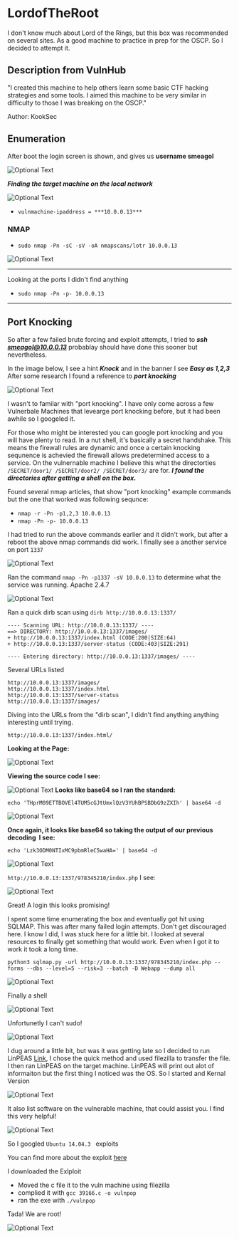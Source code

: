 # LordofTheRoot
I don't know much about Lord of the Rings, but this box was recommended on several sites. As a good machine to practice in prep for the OSCP. So I decided to attempt it.

## Description from VulnHub

"I created this machine to help others learn some basic CTF hacking strategies and some tools. I aimed this machine to be very similar in difficulty to those I was breaking on the OSCP."

Author: KookSec

## Enumeration

After boot the login screen is shown, and gives us **username smeagol**

![Optional Text](/LordofTheRoot/_resources/fa69f71a2a834d72824b33535c54b4d8.png)

***Finding the target machine on the local network***

![Optional Text](/LordofTheRoot/_resources/bf2f53a39ea940bebf649229897c2f67.png)

- `vulnmachine-ipaddress = ***10.0.0.13***`

### NMAP
- `sudo nmap -Pn -sC -sV -oA nmapscans/lotr 10.0.0.13`

![Optional Text](/LordofTheRoot/_resources/a2fd1e3f15b749ce8f2c612cfff77c94.png)

* * *

Looking at the ports I didn't find anything

- `sudo nmap -Pn -p- 10.0.0.13`

***

## Port Knocking

So after a few failed brute forcing and exploit attempts, I tried to ***ssh smeagol@10.0.0.13***
probablay should have done this sooner but nevertheless.

In the image below, I see a hint ***Knock*** and in the banner I see ***Easy as 1,2,3*** After some research I found a reference to ***port knocking***

![Optional Text](/LordofTheRoot/_resources/39a3b3289fb2446db1735e49bcfe05f1.png)

I wasn't to familar with "port knocking". I have only come across a few Vulnerbale Machines that levearge port knocking before, but it had been awhile so I googeled it.

For those who might be interested you can google port knocking and you will have plenty to read. In a nut shell, it's basically a secret handshake. This means the firewall rules are dynamic and once a certain knocking sequnence is achevied the firewall allows predetermined access to a service. On the vulnernable machine I believe this what the directorties `/SECRET/door1/ /SECRET/door2/ /SECRET/door3/` are for. ***I found the directories after getting a shell on the box.***

Found several nmap articles, that show "port knocking" example commands but the one that worked was following sequnce:

- `nmap -r -Pn -p1,2,3 10.0.0.13`
- `nmap -Pn -p- 10.0.0.13`

I had tried to run the above commands earlier and it didn't work, but after a reboot the above nmap commands did work. I finally see a another service on port `1337`

![Optional Text](/LordofTheRoot/_resources/6e55e7df78404874bf381cf04737fab1.png)

Ran the command `nmap -Pn -p1337 -sV 10.0.0.13` to determine what the service was running. Apache 2.4.7

![Optional Text](/LordofTheRoot/_resources/9d96f87405ac4dd8989779c69e9bcc7a.png)

Ran a quick dirb scan using `dirb http://10.0.0.13:1337/`

```
---- Scanning URL: http://10.0.0.13:1337/ ----
==> DIRECTORY: http://10.0.0.13:1337/images/                                              
+ http://10.0.0.13:1337/index.html (CODE:200|SIZE:64)                                     
+ http://10.0.0.13:1337/server-status (CODE:403|SIZE:291)                                 
                                                                                          
---- Entering directory: http://10.0.0.13:1337/images/ ----
```
Several URLs listed
```
http://10.0.0.13:1337/images/
http://10.0.0.13:1337/index.html
http://10.0.0.13:1337/server-status
http://10.0.0.13:1337/images/
```

Diving into the URLs from the "dirb scan", I didn't find anything anything interesting until trying.

`http://10.0.0.13:1337/index.html/`

**Looking at the Page:**

![Optional Text](/LordofTheRoot/_resources/1f572564dc8d4bec849049b3ab6a9f82.png)

**Viewing the source code I see:**

![Optional Text](/LordofTheRoot/_resources/674acb1f528642eb89e4994a5fd252e7.png)
**Looks like base64 so I ran the standard:**

`echo 'THprM09ETTBOVEl4TUM5cGJtUmxlQzV3YUhBPSBDbG9zZXIh' | base64 -d`

![Optional Text](/LordofTheRoot/_resources/b0d9bbf984d74d2f9c457c5f9e5ef506.png)

**Once again, it looks like base64 so taking the output of our previous decoding  I see:**

`echo 'Lzk3ODM0NTIxMC9pbmRleC5waHA=' | base64 -d`

![Optional Text](/LordofTheRoot/_resources/878246becd274df9bac9fe92c161699d.png)

`http://10.0.0.13:1337/978345210/index.php` I see:

![Optional Text](/LordofTheRoot/_resources/72f770e5bd4c4838a3366e1a7f1fe80a.png)

Great! A login this looks promising!

I spent some time enumerating the box and eventually got hit using SQLMAP. This was after many failed login attempts. Don't get discouraged here. I know I did, I was stuck here for a little bit. I looked at several resources to finally get something that would work. Even when I got it to work it took a long time. 

`python3 sqlmap.py -url http://10.0.0.13:1337/978345210/index.php --forms --dbs --level=5 --risk=3 --batch -D Webapp --dump all`

![Optional Text](/LordofTheRoot/_resources/2a7709db8859406cb469a0a8613b4765.png)

Finally a shell

![Optional Text](/LordofTheRoot/_resources/f491c21b66ff4e2fa5502b2a52ac76fa.png)

Unfortunetly I can't sudo!

![Optional Text](/LordofTheRoot/_resources/f12668dc4a784b749247e0c64167b257.png)

I dug around a little bit, but was it was getting late so I decided to run LinPEAS [Link](https://github.com/carlospolop/privilege-escalation-awesome-scripts-suite), I chose the quick method and used filezilla to transfer the file. I then ran LinPEAS on the target machine. LinPEAS will print out alot of informaiton but the first thing I noticed was the OS. So I started and Kernal Version

![Optional Text](/LordofTheRoot/_resources/92d5b693649441e8b8f01d0032470d57.png)

It also list software on the vulnerable machine, that could assist you. I find this very helpful!

![Optional Text](/LordofTheRoot/_resources/c98534210a9b48dfb4b5a71f9418af04.png)

So I googled `Ubuntu 14.04.3 ` exploits

You can find more about the exploit [here](https://www.exploit-db.com/exploits/39166)

I downloaded the Exlploit

- Moved the c file it to the vuln machine using filezilla
- complied it with `gcc 39166.c -o vulnpop`
- ran the exe with `./vulnpop`

Tada! We are root!

![Optional Text](/LordofTheRoot/_resources/7196dff360514c99bf6e5e0db5ff1cc0.png)
